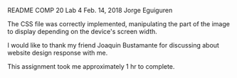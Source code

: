 README
COMP 20 Lab 4
Feb. 14, 2018
Jorge Eguiguren

The CSS file was correctly implemented, manipulating the part of the image
to display depending on the device's screen width. 

I would like to thank my friend Joaquin Bustamante for discussing about
website design response with me. 

This assignment took me approximately 1 hr to complete. 